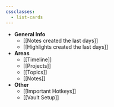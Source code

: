 ```yaml
---
cssclasses:
  - list-cards
---
```

- **General Info**
	- [[Notes created the last days]]
	- [[Highlights created the last days]]
- **Areas**
	- [[Timeline]]
	- [[Projects]]
	- [[Topics]]
	- [[Notes]]
- **Other**
	- [[Important Hotkeys]]
	- [[Vault Setup]]